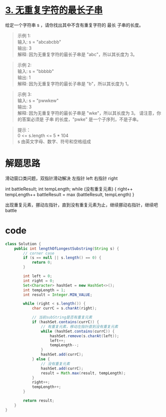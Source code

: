 # [3. 无重复字符的最长子串](https://leetcode.cn/problems/longest-substring-without-repeating-characters/description/?envType=company&envId=bytedance&favoriteSlug=bytedance-thirty-days)

给定一个字符串 s ，请你找出其中不含有重复字符的 最长 
子串的长度。

>示例 1:<br>
输入: s = "abcabcbb"<br>
输出: 3 <br>
解释: 因为无重复字符的最长子串是 "abc"，所以其长度为 3。

>示例 2:<br>
输入: s = "bbbbb"<br>
输出: 1<br>
解释: 因为无重复字符的最长子串是 "b"，所以其长度为 1。

>示例 3:<br>
输入: s = "pwwkew"<br>
输出: 3<br>
解释: 因为无重复字符的最长子串是 "wke"，所以其长度为 3。
     请注意，你的答案必须是 子串 的长度，"pwke" 是一个子序列，不是子串。

>提示：<br>
0 <= s.length <= 5 * 104 <br>
s 由英文字母、数字、符号和空格组成

# 解题思路
滑动窗口类问题，双指针滑动解决
左指针 left
右指针 right

int battleResult;
int tempLength;
while (没有重复元素) {
    right++
    tempLength++
    battleResult = max (battleResult, tempLength)
}

出现重复元素，挪动左指针，直到没有重复元素为止，继续挪动右指针，继续吧battle

# code
```java
class Solution {
    public int lengthOfLongestSubstring(String s) {
        // corner case
        if (s == null || s.length() == 0) {
            return 0;
        }

        int left = 0;
        int right = 0;
        Set<Character> hashSet = new HashSet<>();
        int tempLength = 1;
        int result = Integer.MIN_VALUE;

        while (right < s.length()) {
            char currC = s.charAt(right);

            // 当前subString是否有重复元素
            if (hashSet.contains(currC)) {
                // 有重复元素，移动左指针直到没有重复元素
                while (hashSet.contains(currC)) {
                    hashSet.remove(s.charAt(left));
                    left++;
                    tempLength--;
                }
                hashSet.add(currC);
            } else {
                // 没有重复元素
                hashSet.add(currC);
                result = Math.max(result, tempLength);
            }
            right++;
            tempLength++;
        }

        return result;
    }
}
```